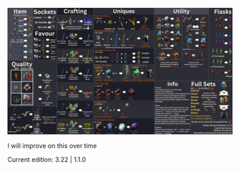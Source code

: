 ![Vendor Recipe Cheat Sheet](Vendor%20Recipe%20Cheatsheet.png)

I will improve on this over time

Current edition: 3.22 | 1.1.0
